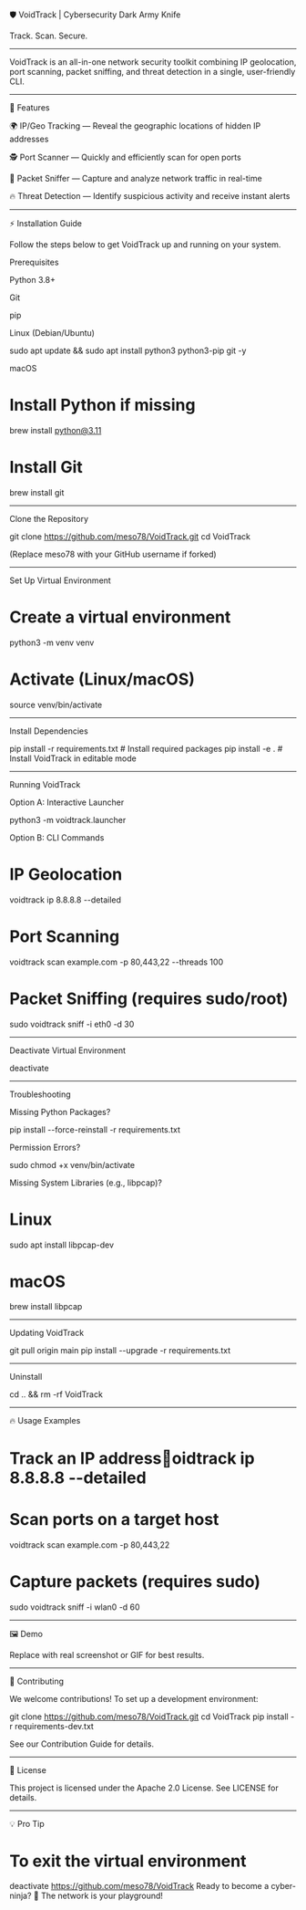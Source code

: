 🛡️ VoidTrack | Cybersecurity Dark Army Knife

Track. Scan. Secure.


---

  

VoidTrack is an all-in-one network security toolkit combining IP geolocation, port scanning, packet sniffing, and threat detection in a single, user-friendly CLI.


---

🚀 Features

🌍 IP/Geo Tracking — Reveal the geographic locations of hidden IP addresses

🕵️ Port Scanner — Quickly and efficiently scan for open ports

📡 Packet Sniffer — Capture and analyze network traffic in real-time

🔥 Threat Detection — Identify suspicious activity and receive instant alerts



---

⚡ Installation Guide

Follow the steps below to get VoidTrack up and running on your system.

Prerequisites


Python 3.8+

Git

pip


Linux (Debian/Ubuntu)

sudo apt update && sudo apt install python3 python3-pip git -y

macOS

# Install Python if missing
brew install python@3.11

# Install Git
brew install git


---

Clone the Repository


git clone https://github.com/meso78/VoidTrack.git
cd VoidTrack

(Replace meso78 with your GitHub username if forked)


---

Set Up Virtual Environment


# Create a virtual environment
python3 -m venv venv

# Activate (Linux/macOS)
source venv/bin/activate


---

Install Dependencies


pip install -r requirements.txt    # Install required packages
pip install -e .                   # Install VoidTrack in editable mode


---

Running VoidTrack


Option A: Interactive Launcher

python3 -m voidtrack.launcher

Option B: CLI Commands

# IP Geolocation
voidtrack ip 8.8.8.8 --detailed

# Port Scanning
voidtrack scan example.com -p 80,443,22 --threads 100

# Packet Sniffing (requires sudo/root)
sudo voidtrack sniff -i eth0 -d 30


---

Deactivate Virtual Environment


deactivate


---

Troubleshooting


Missing Python Packages?

pip install --force-reinstall -r requirements.txt

Permission Errors?

sudo chmod +x venv/bin/activate

Missing System Libraries (e.g., libpcap)?

# Linux
sudo apt install libpcap-dev

# macOS
brew install libpcap



---

Updating VoidTrack


git pull origin main
pip install --upgrade -r requirements.txt


---

Uninstall


cd .. && rm -rf VoidTrack


---

🔥 Usage Examples

# Track an IP addressoidtrack ip 8.8.8.8 --detailed
# Scan ports on a target host
voidtrack scan example.com -p 80,443,22
# Capture packets (requires sudo)
sudo voidtrack sniff -i wlan0 -d 60


---

🖼️ Demo

 Replace with real screenshot or GIF for best results.


---

🤝 Contributing

We welcome contributions! To set up a development environment:

git clone https://github.com/meso78/VoidTrack.git
cd VoidTrack
pip install -r requirements-dev.txt

See our Contribution Guide for details.


---

📜 License

This project is licensed under the Apache 2.0 License. See LICENSE for details.


---

💡 Pro Tip

# To exit the virtual environment
deactivate
https://github.com/meso78/VoidTrack
Ready to become a cyber-ninja? 🥷 The network is your playground!
